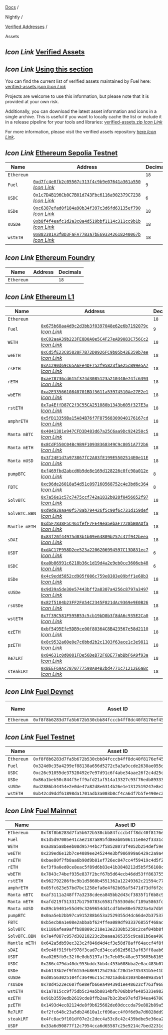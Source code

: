 [Docs](https://docs.fuel.network/) /

Nightly  /

[Verified Addresses](https://docs.fuel.network/docs/nightly/verified-addresses/) /

Assets

## _Icon Link_ [Verified Assets](https://docs.fuel.network/docs/nightly/verified-addresses/assets/\#verified-assets)

## _Icon Link_ [Using this section](https://docs.fuel.network/docs/nightly/verified-addresses/assets/\#using-this-section)

You can find the current list of verified assets maintained by Fuel here: [verified-assets.json _Icon Link_](https://verified-assets.fuel.network/assets.json)

Projects are welcome to use this information, but please note that it is provided at your own risk.

Additionally, you can download the latest asset information and icons in a single archive. This is useful if you want to locally cache the list or include it in a release pipeline for your tools and libraries: [verified-assets.zip _Icon Link_](https://github.com/FuelLabs/verified-assets/)

For more information, please visit the verified assets repository [here _Icon Link_](https://github.com/FuelLabs/verified-assets/).

## _Icon Link_ [Ethereum Sepolia Testnet](https://docs.fuel.network/docs/nightly/verified-addresses/assets/\#ethereum-sepolia-testnet)

| Name | Address | Decimals |
| --- | --- | --- |
| `Ethereum` |  | `18` |
| `Fuel` | [`0xd7fc4e8fb2c05567c313f4c9b9e07641a361a550` _Icon Link_](https://sepolia.etherscan.io/address/0xd7fc4e8fb2c05567c313f4c9b9e07641a361a550) | `9` |
| `USDC` | [`0x1c7D4B196Cb0C7B01d743Fbc6116a902379C7238` _Icon Link_](https://sepolia.etherscan.io/address/0x1c7D4B196Cb0C7B01d743Fbc6116a902379C7238) | `6` |
| `USDe` | [`0xc6387efad0f184a90b34f397c3d6fd63135ef790` _Icon Link_](https://sepolia.etherscan.io/address/0xc6387efad0f184a90b34f397c3d6fd63135ef790) | `18` |
| `sUSDe` | [`0xb8f4f4eafc1d2a3c0a4d519bbf1114c311cc9b1b` _Icon Link_](https://sepolia.etherscan.io/address/0xb8f4f4eafc1d2a3c0a4d519bbf1114c311cc9b1b) | `18` |
| `wstETH` | [`0xB82381A3fBD3FaFA77B3a7bE693342618240067b` _Icon Link_](https://sepolia.etherscan.io/address/0xB82381A3fBD3FaFA77B3a7bE693342618240067b) | `18` |

## _Icon Link_ [Ethereum Foundry](https://docs.fuel.network/docs/nightly/verified-addresses/assets/\#ethereum-foundry)

| Name | Address | Decimals |
| --- | --- | --- |
| `Ethereum` |  | `18` |

## _Icon Link_ [Ethereum L1](https://docs.fuel.network/docs/nightly/verified-addresses/assets/\#ethereum-l1)

| Name | Address | Decimals |
| --- | --- | --- |
| `Ethereum` |  | `18` |
| `Fuel` | [`0x675b68aa4d9c2d3bb3f0397048e62e6b7192079c` _Icon Link_](https://etherscan.io/address/0x675b68aa4d9c2d3bb3f0397048e62e6b7192079c) | `9` |
| `WETH` | [`0xC02aaA39b223FE8D0A0e5C4F27eAD9083C756Cc2` _Icon Link_](https://etherscan.io/address/0xC02aaA39b223FE8D0A0e5C4F27eAD9083C756Cc2) | `18` |
| `weETH` | [`0xCd5fE23C85820F7B72D0926FC9b05b43E359b7ee` _Icon Link_](https://etherscan.io/address/0xCd5fE23C85820F7B72D0926FC9b05b43E359b7ee) | `18` |
| `rsETH` | [`0xA1290d69c65A6Fe4DF752f95823fae25cB99e5A7` _Icon Link_](https://etherscan.io/address/0xA1290d69c65A6Fe4DF752f95823fae25cB99e5A7) | `18` |
| `rETH` | [`0xae78736cd615f374d3085123a210448e74fc6393` _Icon Link_](https://etherscan.io/address/0xae78736cd615f374d3085123a210448e74fc6393) | `18` |
| `wbETH` | [`0xa2E3356610840701BDf5611a53974510Ae27E2e1` _Icon Link_](https://etherscan.io/address/0xa2E3356610840701BDf5611a53974510Ae27E2e1) | `18` |
| `rstETH` | [`0x7a4EffD87C2f3C55CA251080b1343b605f327E3a` _Icon Link_](https://etherscan.io/address/0x7a4EffD87C2f3C55CA251080b1343b605f327E3a) | `18` |
| `amphrETH` | [`0x5fD13359Ba15A84B76f7F87568309040176167cd` _Icon Link_](https://etherscan.io/address/0x5fD13359Ba15A84B76f7F87568309040176167cd) | `18` |
| `Manta mBTC` | [`0x4041381e947CFD3D483d67a25C6aa9Dc924250c5` _Icon Link_](https://etherscan.io/address/0x4041381e947CFD3D483d67a25C6aa9Dc924250c5) | `18` |
| `Manta mETH` | [`0x8CdF550C04Bc9B9F10938368349C9c8051A772b6` _Icon Link_](https://etherscan.io/address/0x8CdF550C04Bc9B9F10938368349C9c8051A772b6) | `18` |
| `Manta mUSD` | [`0x3f24E1d7a973867fC2A03fE199E5502514E0e11E` _Icon Link_](https://etherscan.io/address/0x3f24E1d7a973867fC2A03fE199E5502514E0e11E) | `18` |
| `pumpBTC` | [`0xf469fbd2abcd6b9de8e169d128226c0fc90a012e` _Icon Link_](https://etherscan.io/address/0xf469fbd2abcd6b9de8e169d128226c0fc90a012e) | `8` |
| `FBTC` | [`0xc96de26018a54d51c097160568752c4e3bd6c364` _Icon Link_](https://etherscan.io/address/0xc96de26018a54d51c097160568752c4e3bd6c364) | `8` |
| `SolvBTC` | [`0x7a56e1c57c7475ccf742a1832b028f0456652f97` _Icon Link_](https://etherscan.io/address/0x7a56e1c57c7475ccf742a1832b028f0456652f97) | `18` |
| `SolvBTC.BBN` | [`0xd9d920aa40f578ab794426f5c90f6c731d159def` _Icon Link_](https://etherscan.io/address/0xd9d920aa40f578ab794426f5c90f6c731d159def) | `18` |
| `Mantle mETH` | [`0xd5F7838F5C461fefF7FE49ea5ebaF7728bB0ADfa` _Icon Link_](https://etherscan.io/address/0xd5F7838F5C461fefF7FE49ea5ebaF7728bB0ADfa) | `18` |
| `sDAI` | [`0x83f20f44975d03b1b09e64809b757c47f942beea` _Icon Link_](https://etherscan.io/address/0x83f20f44975d03b1b09e64809b757c47f942beea) | `18` |
| `USDT` | [`0xdAC17F958D2ee523a2206206994597C13D831ec7` _Icon Link_](https://etherscan.io/address/0xdAC17F958D2ee523a2206206994597C13D831ec7) | `6` |
| `USDC` | [`0xa0b86991c6218b36c1d19d4a2e9eb0ce3606eb48` _Icon Link_](https://etherscan.io/address/0xa0b86991c6218b36c1d19d4a2e9eb0ce3606eb48) | `6` |
| `USDe` | [`0x4c9edd5852cd905f086c759e8383e09bff1e68b3` _Icon Link_](https://etherscan.io/address/0x4c9edd5852cd905f086c759e8383e09bff1e68b3) | `18` |
| `sUSDe` | [`0x9d39a5de30e57443bff2a8307a4256c8797a3497` _Icon Link_](https://etherscan.io/address/0x9d39a5de30e57443bff2a8307a4256c8797a3497) | `18` |
| `rsUSDe` | [`0x82f5104b23FF2FA54C2345F821dAc9369e9E0B26` _Icon Link_](https://etherscan.io/address/0x82f5104b23FF2FA54C2345F821dAc9369e9E0B26) | `18` |
| `wstETH` | [`0x7f39C581F595B53c5cb19bD0b3f8dA6c935E2Ca0` _Icon Link_](https://etherscan.io/address/0x7f39C581F595B53c5cb19bD0b3f8dA6c935E2Ca0) | `18` |
| `ezETH` | [`0xbf5495Efe5DB9ce00f80364C8B423567e58d2110` _Icon Link_](https://etherscan.io/address/0xbf5495Efe5DB9ce00f80364C8B423567e58d2110) | `18` |
| `pzETH` | [`0x8c9532a60e0e7c6bbd2b2c1303f63ace1c3e9811` _Icon Link_](https://etherscan.io/address/0x8c9532a60e0e7c6bbd2b2c1303f63ace1c3e9811) | `18` |
| `Re7LRT` | [`0x84631c0d0081FDe56DeB72F6DE77abBbF6A9f93a` _Icon Link_](https://etherscan.io/address/0x84631c0d0081FDe56DeB72F6DE77abBbF6A9f93a) | `18` |
| `steakLRT` | [`0xBEEF69Ac7870777598A04B2bd4771c71212E6aBc` _Icon Link_](https://etherscan.io/address/0xBEEF69Ac7870777598A04B2bd4771c71212E6aBc) | `18` |

## _Icon Link_ [Fuel Devnet](https://docs.fuel.network/docs/nightly/verified-addresses/assets/\#fuel-devnet)

| Name | Asset ID | Contract Address | Decimals |
| --- | --- | --- | --- |
| `Ethereum` | `0xf8f8b6283d7fa5b672b530cbb84fcccb4ff8dc40f8176ef4544ddb1f1952ad07` |  | `9` |

## _Icon Link_ [Fuel Testnet](https://docs.fuel.network/docs/nightly/verified-addresses/assets/\#fuel-testnet)

| Name | Asset ID | Contract Address | Decimals |
| --- | --- | --- | --- |
| `Ethereum` | `0xf8f8b6283d7fa5b672b530cbb84fcccb4ff8dc40f8176ef4544ddb1f1952ad07` |  | `9` |
| `Fuel` | `0x324d0c35a4299ef88138a656d5272c5a3a9ccde2630ae055dacaf9d13443d53b` | `0xd02112ef9c39f1cea7c8527c26242ca1f5d26bcfe8d1564bee054d3b04175471` | `9` |
| `USDC` | `0xc26c91055de37528492e7e97d91c6f4abe34aae26f2c4d25cff6bfe45b5dc9a9` | `0xd02112ef9c39f1cea7c8527c26242ca1f5d26bcfe8d1564bee054d3b04175471` | `6` |
| `USDe` | `0x86a1beb50c844f5eff9afd21af514a13327c93f76edb89333af862f70040b107` | `0xd02112ef9c39f1cea7c8527c26242ca1f5d26bcfe8d1564bee054d3b04175471` | `9` |
| `sUSDe` | `0xd2886b34454e2e0de47a82d8e6314b26e1e1312519247e8e2ef137672a909aeb` | `0xd02112ef9c39f1cea7c8527c26242ca1f5d26bcfe8d1564bee054d3b04175471` | `9` |
| `wstETH` | `0xb42cd9ddf61898da1701adb3a003b0cf4ca6df7b5fe490ec2c295b1ca43b33c8` | `0xd02112ef9c39f1cea7c8527c26242ca1f5d26bcfe8d1564bee054d3b04175471` | `9` |

## _Icon Link_ [Fuel Mainnet](https://docs.fuel.network/docs/nightly/verified-addresses/assets/\#fuel-mainnet)

| Name | Asset ID | Contract Address | Decimals |
| --- | --- | --- | --- |
| `Ethereum` | `0xf8f8b6283d7fa5b672b530cbb84fcccb4ff8dc40f8176ef4544ddb1f1952ad07` |  | `9` |
| `Fuel` | `0x1d5d97005e41cae2187a895fd8eab0506111e0e2f3331cd3912c15c24e3c1d82` | `0x4ea6ccef1215d9479f1024dff70fc055ca538215d2c8c348beddffd54583d0e8` | `9` |
| `WETH` | `0xa38a5a8beeb08d95744bc7f58528073f4052b254def59eba20c99c202b5acaa3` | `0x4ea6ccef1215d9479f1024dff70fc055ca538215d2c8c348beddffd54583d0e8` | `9` |
| `weETH` | `0x239ed6e12b7ce4089ee245244e3bf906999a6429c2a9a445a1e1faf56914a4ab` | `0x4ea6ccef1215d9479f1024dff70fc055ca538215d2c8c348beddffd54583d0e8` | `9` |
| `rsETH` | `0xbae80f7fb8aa6b90d9b01ef726ec847cc4f59419c4d5f2ea88fec785d1b0e849` | `0x4ea6ccef1215d9479f1024dff70fc055ca538215d2c8c348beddffd54583d0e8` | `9` |
| `rETH` | `0xf3f9a0ed0ce8eac5f89d6b83e41b3848212d5b5f56108c54a205bb228ca30c16` | `0x4ea6ccef1215d9479f1024dff70fc055ca538215d2c8c348beddffd54583d0e8` | `9` |
| `wbETH` | `0x7843c74bef935e837f2bcf67b5d64ecb46dd53ff86375530b0caf3699e8ffafe` | `0x4ea6ccef1215d9479f1024dff70fc055ca538215d2c8c348beddffd54583d0e8` | `9` |
| `rstETH` | `0x962792286fbc9b1d5860b4551362a12249362c21594c77abf4b3fe2bbe8d977a` | `0x4ea6ccef1215d9479f1024dff70fc055ca538215d2c8c348beddffd54583d0e8` | `9` |
| `amphrETH` | `0x05fc623e57bd7bc1258efa8e4f62b05af5471d73df6f2c2dc11ecc81134c4f36` | `0x4ea6ccef1215d9479f1024dff70fc055ca538215d2c8c348beddffd54583d0e8` | `9` |
| `Manta mBTC` | `0xaf3111a248ff7a3238cdeea845bb2d43cf3835f1f6b8c9d28360728b55b9ce5b` | `0x4ea6ccef1215d9479f1024dff70fc055ca538215d2c8c348beddffd54583d0e8` | `9` |
| `Manta mETH` | `0xafd219f513317b1750783c6581f55530d6cf189a5863fd18bd1b3ffcec1714b4` | `0x4ea6ccef1215d9479f1024dff70fc055ca538215d2c8c348beddffd54583d0e8` | `9` |
| `Manta mUSD` | `0x89cb9401e55d49c3269654dd1cdfb0e80e57823a4a7db98ba8fc5953b120fef4` | `0x4ea6ccef1215d9479f1024dff70fc055ca538215d2c8c348beddffd54583d0e8` | `9` |
| `pumpBTC` | `0x0aa5eb2bb97ca915288b653a2529355d4dc66de2b37533213f0e4aeee3d3421f` | `0x4ea6ccef1215d9479f1024dff70fc055ca538215d2c8c348beddffd54583d0e8` | `8` |
| `FBTC` | `0xb5ecb0a1e08e2abbabf624ffea089df933376855f468ade35c6375b00c33996a` | `0x4ea6ccef1215d9479f1024dff70fc055ca538215d2c8c348beddffd54583d0e8` | `8` |
| `SolvBTC` | `0x1186afea9affb88809c210e13e2330b5258c2cef04bb8fff5eff372b7bd3f40f` | `0x4ea6ccef1215d9479f1024dff70fc055ca538215d2c8c348beddffd54583d0e8` | `9` |
| `SolvBTC.BBN` | `0x7a4f087c957d30218223c2baaaa365355c9ca81b6ea49004cfb1590a5399216f` | `0x4ea6ccef1215d9479f1024dff70fc055ca538215d2c8c348beddffd54583d0e8` | `9` |
| `Mantle mETH` | `0x642a5db59ec323c2f846d4d4cf3e58d78aff64accf4f8f6455ba0aa3ef000a3b` | `0x4ea6ccef1215d9479f1024dff70fc055ca538215d2c8c348beddffd54583d0e8` | `9` |
| `sDAI` | `0x9e46f919fbf978f3cad7cd34cca982d5613af63ff8aab6c379e4faa179552958` | `0x4ea6ccef1215d9479f1024dff70fc055ca538215d2c8c348beddffd54583d0e8` | `9` |
| `USDT` | `0xa0265fb5c32f6e8db3197af3c7eb05c48ae373605b8165b6f4a51c5b0ba4812e` | `0x4ea6ccef1215d9479f1024dff70fc055ca538215d2c8c348beddffd54583d0e8` | `6` |
| `USDC` | `0x286c479da40dc953bddc3bb4c453b608bba2e0ac483b077bd475174115395e6b` | `0x4ea6ccef1215d9479f1024dff70fc055ca538215d2c8c348beddffd54583d0e8` | `6` |
| `USDe` | `0xb6133b2ef9f6153eb869125d23dcf20d1e735331b5e41b15a6a7a6cec70e8651` | `0x4ea6ccef1215d9479f1024dff70fc055ca538215d2c8c348beddffd54583d0e8` | `9` |
| `sUSDe` | `0xd05563025104fc36496c15c7021ad6b31034b0e89a356f4f818045d1f48808bc` | `0x4ea6ccef1215d9479f1024dff70fc055ca538215d2c8c348beddffd54583d0e8` | `9` |
| `rsUSDe` | `0x78d4522ec607f6e8efb66ea49439d1ee48623cf763f9688a8eada025def033d9` | `0x4ea6ccef1215d9479f1024dff70fc055ca538215d2c8c348beddffd54583d0e8` | `9` |
| `wstETH` | `0x1a7815cc9f75db5c24a5b0814bfb706bb9fe485333e98254015de8f48f84c67b` | `0x4ea6ccef1215d9479f1024dff70fc055ca538215d2c8c348beddffd54583d0e8` | `9` |
| `ezETH` | `0x91b3559edb2619cde8ffb2aa7b3c3be97efd794ea46700db7092abeee62281b0` | `0x4ea6ccef1215d9479f1024dff70fc055ca538215d2c8c348beddffd54583d0e8` | `9` |
| `pzETH` | `0x1493d4ec82124de8f9b625682de69dcccda79e882b89a55a8c737b12de67bd68` | `0x4ea6ccef1215d9479f1024dff70fc055ca538215d2c8c348beddffd54583d0e8` | `9` |
| `Re7LRT` | `0xf2fc648c23a5db24610a1cf696acc4f0f6d9a7d6028dd9944964ab23f6e35995` | `0x4ea6ccef1215d9479f1024dff70fc055ca538215d2c8c348beddffd54583d0e8` | `9` |
| `steakLRT` | `0x4fc8ac9f101df07e2c2dec4a53c8c42c439bdbe5e36ea2d863a61ff60afafc30` | `0x4ea6ccef1215d9479f1024dff70fc055ca538215d2c8c348beddffd54583d0e8` | `9` |
| `USDF` | `0x33a6d90877f12c7954cca6d65587c25e9214c7bed2231c188981c7114c1bdb78` |  | `9` |